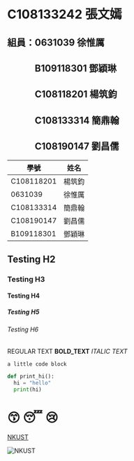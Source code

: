 # C108133242 張文嫣

## 組員：0631039 徐惟厲
## 　　　B109118301 鄧穎琳
## 　　　C108118201 楊筑鈞
## 　　　C108133314 簡鼎翰
## 　　　C108190147 劉昌儒

學號           | 姓名   
------------|-----
C108118201  | 楊筑鈞
0631039  | 徐惟厲
C108133314  | 簡鼎翰
C108190147  | 劉昌儒
B109118301  | 鄧穎琳

## Testing H2

### Testing H3

#### Testing H4

##### Testing H5

###### Testing H6

REGULAR TEXT **BOLD_TEXT** *ITALIC TEXT* 

`a little code block`

```python
def print_hi():
  hi = "hello"
  print(hi)
```

# 😙 😴 😢

[NKUST](https://www.nkust.edu.tw/var/file/0/1000/img/513/182513897.png)

![NKUST](https://www.nkust.edu.tw/var/file/0/1000/img/513/182513897.png "NKUST")
